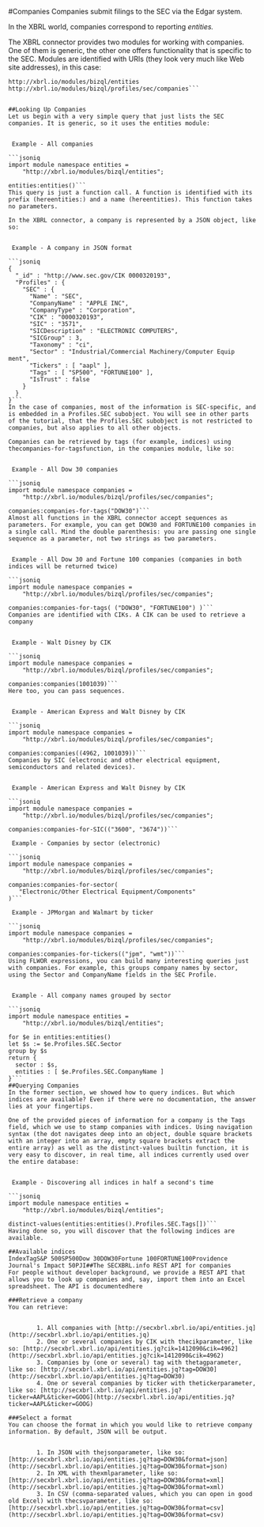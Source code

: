#Companies
Companies submit filings to the SEC via the Edgar system.

In the XBRL world, companies correspond to reporting *entities.* 

The XBRL connector provides two modules for working with companies. One of them is generic, the other one offers functionality that is specific to the SEC. Modules are identified with URIs (they look very much like Web site addresses), in this case:
```jsoniq
http://xbrl.io/modules/bizql/entities
http://xbrl.io/modules/bizql/profiles/sec/companies```


##Looking Up Companies
Let us begin with a very simple query that just lists the SEC companies. It is generic, so it uses the entities module:


 Example - All companies

```jsoniq
import module namespace entities =
    "http://xbrl.io/modules/bizql/entities";

entities:entities()```
This query is just a function call. A function is identified with its prefix (hereentities:) and a name (hereentities). This function takes no parameters.

In the XBRL connector, a company is represented by a JSON object, like so:


 Example - A company in JSON format

```jsoniq
{
  "_id" : "http://www.sec.gov/CIK 0000320193", 
  "Profiles" : {
    "SEC" : {
      "Name" : "SEC", 
      "CompanyName" : "APPLE INC", 
      "CompanyType" : "Corporation", 
      "CIK" : "0000320193", 
      "SIC" : "3571", 
      "SICDescription" : "ELECTRONIC COMPUTERS", 
      "SICGroup" : 3, 
      "Taxonomy" : "ci", 
      "Sector" : "Industrial/Commercial Machinery/Computer Equip
ment", 
      "Tickers" : [ "aapl" ], 
      "Tags" : [ "SP500", "FORTUNE100" ], 
      "IsTrust" : false
    }
  }
}```
In the case of companies, most of the information is SEC-specific, and is embedded in a Profiles.SEC subobject. You will see in other parts of the tutorial, that the Profiles.SEC subobject is not restricted to companies, but also applies to all other objects.

Companies can be retrieved by tags (for example, indices) using thecompanies-for-tagsfunction, in the companies module, like so:


 Example - All Dow 30 companies

```jsoniq
import module namespace companies =
    "http://xbrl.io/modules/bizql/profiles/sec/companies";

companies:companies-for-tags("DOW30")```
Almost all functions in the XBRL connector accept sequences as parameters. For example, you can get DOW30 and FORTUNE100 companies in a single call. Mind the double parenthesis: you are passing one single sequence as a parameter, not two strings as two parameters.


 Example - All Dow 30 and Fortune 100 companies (companies in both indices will be returned twice)

```jsoniq
import module namespace companies =
    "http://xbrl.io/modules/bizql/profiles/sec/companies";

companies:companies-for-tags( ("DOW30", "FORTUNE100") )```
Companies are identified with CIKs. A CIK can be used to retrieve a company


 Example - Walt Disney by CIK

```jsoniq
import module namespace companies =
    "http://xbrl.io/modules/bizql/profiles/sec/companies";

companies:companies(1001039)```
Here too, you can pass sequences.


 Example - American Express and Walt Disney by CIK

```jsoniq
import module namespace companies =
    "http://xbrl.io/modules/bizql/profiles/sec/companies";

companies:companies((4962, 1001039))```
Companies by SIC (electronic and other electrical equipment, semiconductors and related devices).


 Example - American Express and Walt Disney by CIK

```jsoniq
import module namespace companies =
    "http://xbrl.io/modules/bizql/profiles/sec/companies";

companies:companies-for-SIC(("3600", "3674"))```

 Example - Companies by sector (electronic)

```jsoniq
import module namespace companies =
    "http://xbrl.io/modules/bizql/profiles/sec/companies";

companies:companies-for-sector(
   "Electronic/Other Electrical Equipment/Components"
)```

 Example - JPMorgan and Walmart by ticker

```jsoniq
import module namespace companies =
    "http://xbrl.io/modules/bizql/profiles/sec/companies";

companies:companies-for-tickers(("jpm", "wmt"))```
Using FLWOR expressions, you can build many interesting queries just with companies. For example, this groups company names by sector, using the Sector and CompanyName fields in the SEC Profile.


 Example - All company names grouped by sector

```jsoniq
import module namespace entities =
    "http://xbrl.io/modules/bizql/entities";

for $e in entities:entities()
let $s := $e.Profiles.SEC.Sector
group by $s
return {
  sector : $s,
  entities : [ $e.Profiles.SEC.CompanyName ]
}```
##Querying Companies
In the former section, we showed how to query indices. But which indices are available? Even if there were no documentation, the answer lies at your fingertips.

One of the provided pieces of information for a company is the Tags field, which we use to stamp companies with indices. Using navigation syntax (the dot navigates deep into an object, double square brackets with an integer into an array, empty square brackets extract the entire array) as well as the distinct-values builtin function, it is very easy to discover, in real time, all indices currently used over the entire database:


 Example - Discovering all indices in half a second's time

```jsoniq
import module namespace entities =
    "http://xbrl.io/modules/bizql/entities";

distinct-values(entities:entities().Profiles.SEC.Tags[])```
Having done so, you will discover that the following indices are available.

##Available indices
IndexTagS&P 500SP500Dow 30DOW30Fortune 100FORTUNE100Providence Journal's Impact 50PJI##The SECXBRL.info REST API for companies
For people without developer background, we provide a REST API that allows you to look up companies and, say, import them into an Excel spreadsheet. The API is documentedhere

###Retrieve a company
You can retrieve:


        1. All companies with [http://secxbrl.xbrl.io/api/entities.jq](http://secxbrl.xbrl.io/api/entities.jq)
        2. One or several companies by CIK with thecikparameter, like so: [http://secxbrl.xbrl.io/api/entities.jq?cik=1412090&cik=4962](http://secxbrl.xbrl.io/api/entities.jq?cik=1412090&cik=4962)
        3. Companies by (one or several) tag with thetagparameter, like so: [http://secxbrl.xbrl.io/api/entities.jq?tag=DOW30](http://secxbrl.xbrl.io/api/entities.jq?tag=DOW30)
        4. One or several companies by ticker with thetickerparameter, like so: [http://secxbrl.xbrl.io/api/entities.jq?ticker=AAPL&ticker=GOOG](http://secxbrl.xbrl.io/api/entities.jq?ticker=AAPL&ticker=GOOG)

###Select a format
You can choose the format in which you would like to retrieve company information. By default, JSON will be output.


        1. In JSON with thejsonparameter, like so: [http://secxbrl.xbrl.io/api/entities.jq?tag=DOW30&format=json](http://secxbrl.xbrl.io/api/entities.jq?tag=DOW30&format=json)
        2. In XML with thexmlparameter, like so: [http://secxbrl.xbrl.io/api/entities.jq?tag=DOW30&format=xml](http://secxbrl.xbrl.io/api/entities.jq?tag=DOW30&format=xml)
        3. In CSV (comma-separated values, which you can open in good old Excel) with thecsvparameter, like so: [http://secxbrl.xbrl.io/api/entities.jq?tag=DOW30&format=csv](http://secxbrl.xbrl.io/api/entities.jq?tag=DOW30&format=csv)

